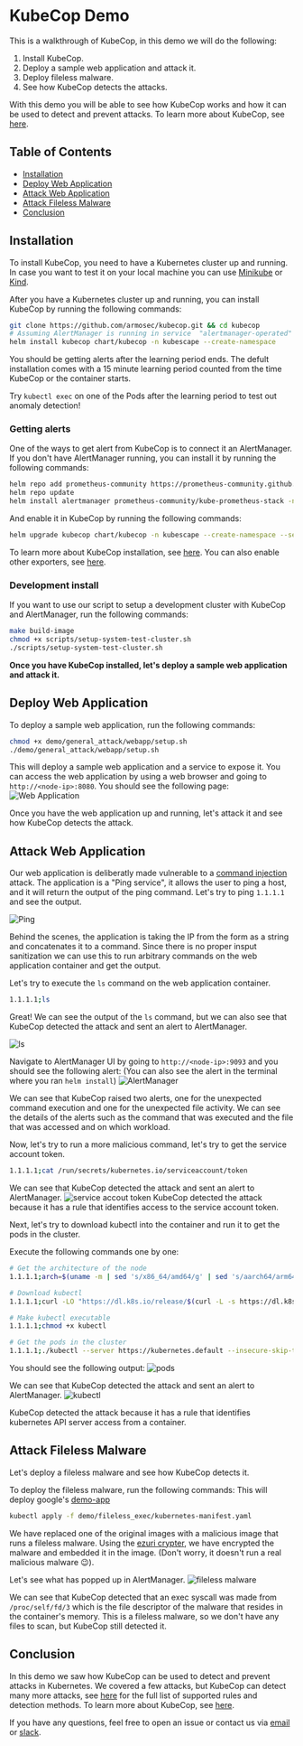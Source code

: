 # KubeCop Demo
This is a walkthrough of KubeCop, in this demo we will do the following:
1. Install KubeCop.
2. Deploy a sample web application and attack it.
3. Deploy fileless malware.
4. See how KubeCop detects the attacks.

With this demo you will be able to see how KubeCop works and how it can be used to detect and prevent attacks.
To learn more about KubeCop, see [here](../README.md).

## Table of Contents

- [Installation](#installation)
- [Deploy Web Application](#deploy-web-application)
- [Attack Web Application](#attack-web-application)
- [Attack Fileless Malware](#attack-fileless-malware)
- [Conclusion](#conclusion)


## Installation
To install KubeCop, you need to have a Kubernetes cluster up and running. In case you want to test it on your local machine you can use [Minikube](https://kubernetes.io/docs/tasks/tools/install-minikube/) or [Kind](https://kind.sigs.k8s.io/docs/user/quick-start/).

After you have a Kubernetes cluster up and running, you can install KubeCop by running the following commands:

```bash
git clone https://github.com/armosec/kubecop.git && cd kubecop
# Assuming AlertManager is running in service  "alertmanager-operated" in namespace "monitoring"
helm install kubecop chart/kubecop -n kubescape --create-namespace
```

You should be getting alerts after the learning period ends. The defult installation comes with a 15 minute learning period counted from the time KubeCop or the container starts.  

Try `kubectl exec` on one of the Pods after the learning period to test out anomaly detection!

### Getting alerts

One of the ways to get alert from KubeCop is to connect it an AlertManager. If you don't have AlertManager running, you can install it by running the following commands:
```bash
helm repo add prometheus-community https://prometheus-community.github.io/helm-charts
helm repo update
helm install alertmanager prometheus-community/kube-prometheus-stack -n monitoring --create-namespace
```

And enable it in KubeCop by running the following commands:
```bash
helm upgrade kubecop chart/kubecop -n kubescape --create-namespace --set kubecop.alertmanager.enabled=true --set kubecop.alertmanager.endpoint=alertmanager-operated.monitoring.svc.cluster.local:9093
```

To learn more about KubeCop installation, see [here](../README.md#basic-installation).
You can also enable other exporters, see [here](../README.md#advanced-parameter-configurations).

### Development install

If you want to use our script to setup a development cluster with KubeCop and AlertManager, run the following commands:
```bash
make build-image
chmod +x scripts/setup-system-test-cluster.sh
./scripts/setup-system-test-cluster.sh
```

**Once you have KubeCop installed, let's deploy a sample web application and attack it.**

## Deploy Web Application

To deploy a sample web application, run the following commands:

```bash
chmod +x demo/general_attack/webapp/setup.sh
./demo/general_attack/webapp/setup.sh
```

This will deploy a sample web application and a service to expose it.
You can access the web application by using a web browser and going to `http://<node-ip>:8080`.
You should see the following page:
![Web Application](assets/webapp.png)

Once you have the web application up and running, let's attack it and see how KubeCop detects the attack.

## Attack Web Application

Our web application is deliberatly made vulnerable to a [command injection](https://owasp.org/www-community/attacks/Command_Injection) attack.
The application is a "Ping service", it allows the user to ping a host, and it will return the output of the ping command.
Let's try to ping `1.1.1.1` and see the output.

![Ping](assets/ping.png)

Behind the scenes, the application is taking the IP from the form as a string and concatenates it to a command. Since there is no proper insput sanitization we can use this to run arbitrary commands on the web application container and get the output.

Let's try to execute the `ls` command on the web application container.

```bash
1.1.1.1;ls
```

Great! We can see the output of the `ls` command, but we can also see that KubeCop detected the attack and sent an alert to AlertManager.

![ls](assets/ls.png)

Navigate to AlertManager UI by going to `http://<node-ip>:9093` and you should see the following alert:
(You can also see the alert in the terminal where you ran `helm install`)
![AlertManager](assets/alertmanager.png)

We can see that KubeCop raised two alerts, one for the unexpected command execution and one for the unexpected file activity.
We can see the details of the alerts such as the command that was executed and the file that was accessed and on which workload.

Now, let's try to run a more malicious command, let's try to get the service account token.

```bash
1.1.1.1;cat /run/secrets/kubernetes.io/serviceaccount/token
```

We can see that KubeCop detected the attack and sent an alert to AlertManager.
![service accout token](assets/service-account-token.png)
KubeCop detected the attack because it has a rule that identifies access to the service account token.

Next, let's try to download kubectl into the container and run it to get the pods in the cluster.

Execute the following commands one by one:
```bash
# Get the architecture of the node
1.1.1.1;arch=$(uname -m | sed 's/x86_64/amd64/g' | sed 's/aarch64/arm64/g')

# Download kubectl
1.1.1.1;curl -LO "https://dl.k8s.io/release/$(curl -L -s https://dl.k8s.io/release/stable.txt)/bin/linux/<node arch>/kubectl"

# Make kubectl executable
1.1.1.1;chmod +x kubectl

# Get the pods in the cluster
1.1.1.1;./kubectl --server https://kubernetes.default --insecure-skip-tls-verify --token $(cat /run/secrets/kubernetes.io/serviceaccount/token) get pods
```

You should see the following output:
![pods](assets/pods.png)

We can see that KubeCop detected the attack and sent an alert to AlertManager.
![kubectl](assets/kubectl.png)

KubeCop detected the attack because it has a rule that identifies kubernetes API server access from a container.

## Attack Fileless Malware
Let's deploy a fileless malware and see how KubeCop detects it.

To deploy the fileless malware, run the following commands:
This will deploy google's [demo-app](https://github.com/GoogleCloudPlatform/microservices-demo)
```bash
kubectl apply -f demo/fileless_exec/kubernetes-manifest.yaml
```
We have replaced one of the original images with a malicious image that runs a fileless malware.
Using the [ezuri crypter](https://github.com/guitmz/ezuri), we have encrypted the malware and embedded it in the image. (Don't worry, it doesn't run a real malicious malware 😉).

Let's see what has popped up in AlertManager.
![fileless malware](assets/fileless-malware.png)

We can see that KubeCop detected that an exec syscall was made from `/proc/self/fd/3` which is the file descriptor of the malware that resides in the container's memory.
This is a fileless malware, so we don't have any files to scan, but KubeCop still detected it.

## Conclusion
In this demo we saw how KubeCop can be used to detect and prevent attacks in Kubernetes.
We covered a few attacks, but KubeCop can detect many more attacks, see [here](../pkg/engine/rule/README.md) for the full list of supported rules and detection methods.
To learn more about KubeCop, see [here](../README.md).

If you have any questions, feel free to open an issue or contact us via [email](mailto:support@armosec.io) or [slack](https://cloud-native.slack.com/archives/C04EY3ZF9GE).

